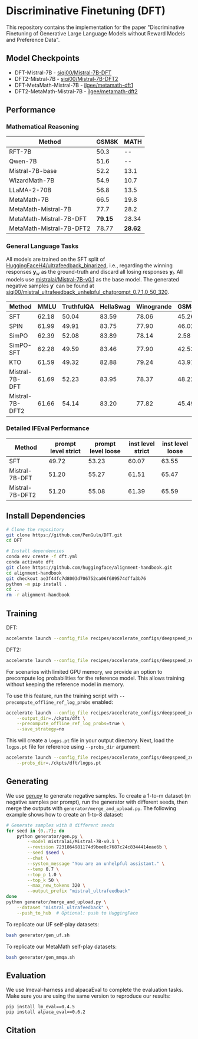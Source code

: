 # Discriminative Finetuning (DFT)

This repository contains the implementation for the paper "Discriminative Finetuning of Generative Large Language Models without Reward Models and Preference Data".


## Model Checkpoints

- DFT-Mistral-7B - [siqi00/Mistral-7B-DFT](https://huggingface.co/siqi00/Mistral-7B-DFT)
- DFT2-Mistral-7B - [siqi00/Mistral-7B-DFT2](https://huggingface.co/siqi00/Mistral-7B-DFT2)
- DFT-MetaMath-Mistral-7B - [ilgee/metamath-dft1](https://huggingface.co/ilgee/metamath-dft1)
- DFT2-MetaMath-Mistral-7B - [ilgee/metamath-dft2](https://huggingface.co/ilgee/metamath-dft2)

## Performance


### Mathematical Reasoning

| Method  | GSM8K | MATH |
|---------|-------|------|
| RFT-7B | 50.3 | -- |
| Qwen-7B | 51.6 | -- |
| Mistral-7B-base | 52.2 | 13.1 |
| WizardMath-7B | 54.9 | 10.7 |
| LLaMA-2-70B | 56.8 | 13.5 |
| MetaMath-7B | 66.5 | 19.8 |
| MetaMath-Mistral-7B | 77.7 | 28.2 |
| MetaMath-Mistral-7B-DFT  | **79.15** | 28.34 |
| MetaMath-Mistral-7B-DFT2 | 78.77 | **28.62** |

### General Language Tasks

All models are trained on the SFT split of [HuggingFaceH4/ultrafeedback_binarized](https://huggingface.co/datasets/HuggingFaceH4/ultrafeedback_binarized), i.e., regarding the winning responses $\mathbf{y}_w$ as the ground-truth and discard all losing responses $\mathbf{y}_l$. All models use [mistralai/Mistral-7B-v0.1](https://huggingface.co/mistralai/Mistral-7B-v0.1) as the base model. The generated negative samples $\mathbf{y}'$ can be found at [siqi00/mistral_ultrafeedback_unhelpful_chatprompt_0.7_1.0_50_320](https://huggingface.co/datasets/siqi00/mistral_ultrafeedback_unhelpful_chatprompt_0.7_1.0_50_320).

| Method | MMLU | TruthfulQA | HellaSwag | Winogrande | GSM8k | ARC | IFEval | Avg. |
|--------|-------|------------|-----------|------------|--------|-----|---------|-------|
| SFT | 62.18 | 50.04 | 83.59 | 78.06 | 45.26 | 63.65 | 49.72 | 61.79 |
| SPIN | 61.99 | 49.91 | 83.75 | 77.90 | 46.02 | 61.95 | 23.11 | 57.80 |
| SimPO | 62.39 | 52.08 | 83.89 | 78.14 | 2.58 | 61.86 | 18.85 | 51.40 |
| SimPO-SFT | 62.28 | 49.59 | 83.46 | 77.90 | 42.53 | 61.52 | 43.62 | 60.13 |
| KTO | 61.59 | 49.32 | 82.88 | 79.24 | 43.97 | 61.60 | 38.08 | 59.53 |
| Mistral-7B-DFT | 61.69 | 52.23 | 83.95 | 78.37 | 48.22 | 64.25 | 51.20 | 62.84 |
| Mistral-7B-DFT2 | 61.66 | 54.14 | 83.20 | 77.82 | 45.49 | 64.42 | 51.20 | 62.56 |


### Detailed IFEval Performance

| Method              | prompt level strict  | prompt level loose | inst level strict | inst level loose | 
|---------------------|-------|------------|-----------|------------|
| SFT                 | 49.72 | 53.23      | 60.07     | 63.55      |  
| Mistral-7B-DFT      | 51.20 | 55.27      | 61.51     | 65.47      |  
| Mistral-7B-DFT2     | 51.20 | 55.08      | 61.39     | 65.59      |

## Install Dependencies

```bash
# Clone the repository
git clone https://github.com/PenGuln/DFT.git
cd DFT

# Install dependencies
conda env create -f dft.yml
conda activate dft
git clone https://github.com/huggingface/alignment-handbook.git
cd alignment-handbook
git checkout ae3f44fc7d8003d706752ca06f689574dffa3b76
python -m pip install .
cd ..
rm -r alignment-handbook
```

## Training

DFT:

```bash
accelerate launch --config_file recipes/accelerate_configs/deepspeed_zero3.yaml scripts/run_dft.py recipes/dft/mistral_base_dft.yaml
```

DFT2:

```bash
accelerate launch --config_file recipes/accelerate_configs/deepspeed_zero3.yaml scripts/run_dft.py recipes/dft/mistral_base_dft2.yaml
```

For scenarios with limited GPU memory, we provide an option to precompute log probabilities for the reference model. This allows training without keeping the reference model in memory.

To use this feature, run the training script with `--precompute_offline_ref_log_probs` enabled:
```bash
accelerate launch --config_file recipes/accelerate_configs/deepspeed_zero3.yaml scripts/run_dft.py recipes/dft/mistral_base_dft.yaml \
    --output_dir=./ckpts/dft \
    --precompute_offline_ref_log_probs=true \
    --save_strategy=no
```

This will create a `logps.pt` file in your output directory. Next, load the `logps.pt` file for reference using `--probs_dir` argument:

```bash
accelerate launch --config_file recipes/accelerate_configs/deepspeed_zero3.yaml scripts/run_dft.py recipes/dft/mistral_base_dft.yaml \
    --probs_dir=./ckpts/dft/logps.pt
```

## Generating
We use [gen.py](https://github.com/PenGuln/DFT/blob/main/generator/gen.py) to generate negative samples. To create a 1-to-m dataset (m negative samples per prompt), run the generator with different seeds, then merge the outputs with `generator/merge_and_upload.py`. The following example shows how to create an 1-to-8 dataset:

```bash
# Generate samples with 8 different seeds
for seed in {0..7}; do
    python generator/gen.py \
        --model mistralai/Mistral-7B-v0.1 \
        --revision 7231864981174d9bee8c7687c24c8344414eae6b \
        --seed $seed \
        --chat \
        --system_message "You are an unhelpful assistant." \
        --temp 0.7 \
        --top_p 1.0 \
        --top_k 50 \
        --max_new_tokens 320 \
        --output_prefix "mistral_ultrafeedback"
done
python generator/merge_and_upload.py \
    --dataset "mistral_ultrafeedback" \
    --push_to_hub  # Optional: push to HuggingFace
```

To replicate our UF self-play datasets:

```bash
bash generator/gen_uf.sh
```

To replicate our MetaMath self-play datasets:

```bash
bash generator/gen_mmqa.sh
```

## Evaluation
We use lmeval-harness and alpacaEval to complete the evaluation tasks. Make sure you are using the same version to reproduce our results:

```
pip install lm_eval==0.4.5
pip install alpaca_eval==0.6.2
```

## Citation

<!-- ```bibtex
@article{guo2025discriminative,
  title={Discriminative Finetuning of Generative Large Language Models without Reward Models and Preference Data},
  author={Guo, Siqi and Hong, Ilgee and Balmaseda, Vicente and Zhao, Tuo and Yang, Tianbao},
  journal={Preprint},
  year={2025}
}
``` -->

